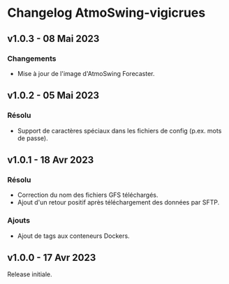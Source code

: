 # Changelog AtmoSwing-vigicrues


## v1.0.3 - 08 Mai 2023

### Changements

*   Mise à jour de l'image d'AtmoSwing Forecaster.


## v1.0.2 - 05 Mai 2023

### Résolu

*   Support de caractères spéciaux dans les fichiers de config (p.ex. mots de passe).


## v1.0.1 - 18 Avr 2023

### Résolu

*   Correction du nom des fichiers GFS téléchargés.
*   Ajout d'un retour positif après téléchargement des données par SFTP.

### Ajouts

*   Ajout de tags aux conteneurs Dockers.


## v1.0.0 - 17 Avr 2023

Release initiale.
